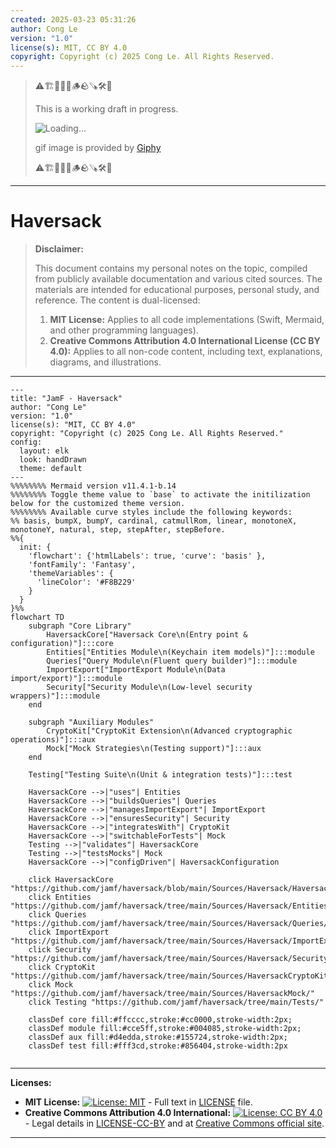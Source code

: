 ```yaml
---
created: 2025-03-23 05:31:26
author: Cong Le
version: "1.0"
license(s): MIT, CC BY 4.0
copyright: Copyright (c) 2025 Cong Le. All Rights Reserved.
---
```



> ⚠️🏗️🚧🦺🧱🪵🪨🪚🛠️👷
> 
> This is a working draft in progress.
> 
> ![Loading...](https://media4.giphy.com/media/v1.Y2lkPTc5MGI3NjExdDl3cXMwNWE1aXBzbXhsNndkcW9saTBjazFxeHVzeWk3cTBkd240MyZlcD12MV9pbnRlcm5hbF9naWZfYnlfaWQmY3Q9Zw/0U7bWQK9s75PjRKcHz/giphy.gif)
> 
> gif image is provided by [Giphy](https://giphy.com)
> 
> ⚠️🏗️🚧🦺🧱🪵🪨🪚🛠️👷

----



# Haversack
> **Disclaimer:**
>
> This document contains my personal notes on the topic,
> compiled from publicly available documentation and various cited sources.
> The materials are intended for educational purposes, personal study, and reference.
> The content is dual-licensed:
> 1. **MIT License:** Applies to all code implementations (Swift, Mermaid, and other programming languages).
> 2. **Creative Commons Attribution 4.0 International License (CC BY 4.0):** Applies to all non-code content, including text, explanations, diagrams, and illustrations.
---



```mermaid
---
title: "JamF - Haversack"
author: "Cong Le"
version: "1.0"
license(s): "MIT, CC BY 4.0"
copyright: "Copyright (c) 2025 Cong Le. All Rights Reserved."
config:
  layout: elk
  look: handDrawn
  theme: default
---
%%%%%%%% Mermaid version v11.4.1-b.14
%%%%%%%% Toggle theme value to `base` to activate the initilization below for the customized theme version.
%%%%%%%% Available curve styles include the following keywords:
%% basis, bumpX, bumpY, cardinal, catmullRom, linear, monotoneX, monotoneY, natural, step, stepAfter, stepBefore.
%%{
  init: {
    'flowchart': {'htmlLabels': true, 'curve': 'basis' },
    'fontFamily': 'Fantasy',
    'themeVariables': {
      'lineColor': '#F8B229'
    }
  }
}%%
flowchart TD
    subgraph "Core Library"
        HaversackCore["Haversack Core\n(Entry point & configuration)"]:::core
        Entities["Entities Module\n(Keychain item models)"]:::module
        Queries["Query Module\n(Fluent query builder)"]:::module
        ImportExport["ImportExport Module\n(Data import/export)"]:::module
        Security["Security Module\n(Low-level security wrappers)"]:::module
    end

    subgraph "Auxiliary Modules"
        CryptoKit["CryptoKit Extension\n(Advanced cryptographic operations)"]:::aux
        Mock["Mock Strategies\n(Testing support)"]:::aux
    end

    Testing["Testing Suite\n(Unit & integration tests)"]:::test

    HaversackCore -->|"uses"| Entities
    HaversackCore -->|"buildsQueries"| Queries
    HaversackCore -->|"managesImportExport"| ImportExport
    HaversackCore -->|"ensuresSecurity"| Security
    HaversackCore -->|"integratesWith"| CryptoKit
    HaversackCore -->|"switchableForTests"| Mock
    Testing -->|"validates"| HaversackCore
    Testing -->|"testsMocks"| Mock
    HaversackCore -->|"configDriven"| HaversackConfiguration

    click HaversackCore "https://github.com/jamf/haversack/blob/main/Sources/Haversack/Haversack.swift"
    click Entities "https://github.com/jamf/haversack/tree/main/Sources/Haversack/Entities/"
    click Queries "https://github.com/jamf/haversack/tree/main/Sources/Haversack/Queries/"
    click ImportExport "https://github.com/jamf/haversack/tree/main/Sources/Haversack/ImportExport/"
    click Security "https://github.com/jamf/haversack/tree/main/Sources/Haversack/Security/"
    click CryptoKit "https://github.com/jamf/haversack/tree/main/Sources/HaversackCryptoKit/"
    click Mock "https://github.com/jamf/haversack/tree/main/Sources/HaversackMock/"
    click Testing "https://github.com/jamf/haversack/tree/main/Tests/"

    classDef core fill:#ffcccc,stroke:#cc0000,stroke-width:2px;
    classDef module fill:#cce5ff,stroke:#004085,stroke-width:2px;
    classDef aux fill:#d4edda,stroke:#155724,stroke-width:2px;
    classDef test fill:#fff3cd,stroke:#856404,stroke-width:2px
    
```



---
**Licenses:**

- **MIT License:**  [![License: MIT](https://img.shields.io/badge/License-MIT-yellow.svg)](LICENSE) - Full text in [LICENSE](LICENSE) file.
- **Creative Commons Attribution 4.0 International:** [![License: CC BY 4.0](https://licensebuttons.net/l/by/4.0/88x31.png)](LICENSE-CC-BY) - Legal details in [LICENSE-CC-BY](LICENSE-CC-BY) and at [Creative Commons official site](http://creativecommons.org/licenses/by/4.0/).

---
